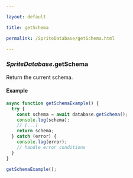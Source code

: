 ```yaml
---

layout: default

title: getSchema

permalink: /SpriteDatabase/getSchema.html

---
```


### _SpriteDatabase_.getSchema

Return the current schema.

#### Example

```ts
async function getSchemaExample() {
  try {
    const schema = await database.getSchema();
    console.log(schema);
    // [...]
    return schema;
  } catch (error) {
    console.log(error);
    // handle error conditions
  }
}

getSchemaExample();
```

